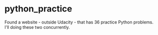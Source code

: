 # python_practice
Found a website - outside Udacity - that has 36 practice Python problems. I'll doing these two concurrently.
